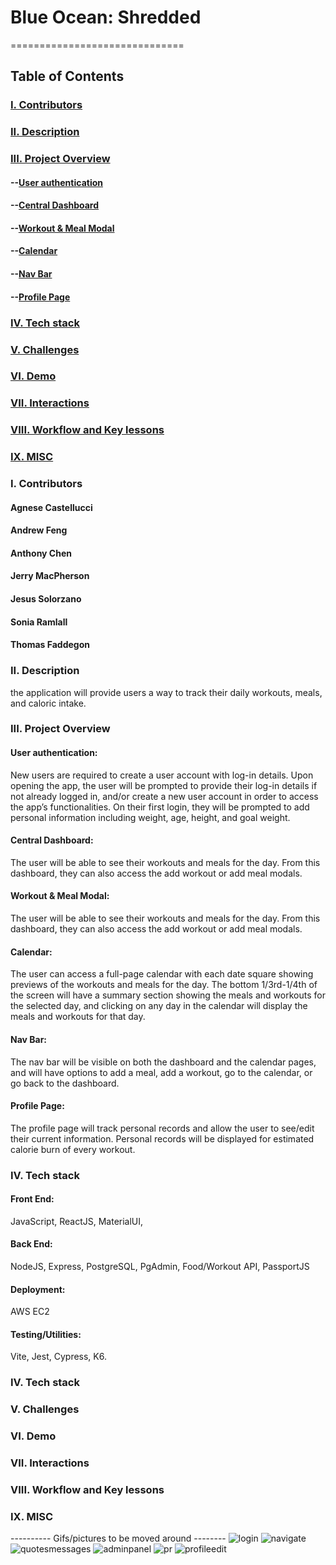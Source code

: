 
# Blue Ocean: Shredded
==============================

## Table of Contents
### [I. Contributors](#Contributors)
### [II. Description](#Description)
### [III. Project Overview](#Project-Overview)
#### --[User authentication](#User-authentication)
#### --[Central Dashboard](#Central-Dashboard)
#### --[Workout & Meal Modal](#Workout-&-Meal-Modal)
#### --[Calendar](#Calendar)
#### --[Nav Bar](#Nav-Bar)
#### --[Profile Page](#Profile-Page)
### [IV. Tech stack](#user-content-iv-tech-stack-1)
### [V. Challenges](#Challenges)
### [VI. Demo](#Demo)
### [VII. Interactions](#Interactions)
### [VIII. Workflow and Key lessons](#Workflow-lessons)
### [IX. MISC](#MISC)

### I. Contributors
  #### Agnese Castellucci
  #### Andrew Feng
  #### Anthony Chen
  #### Jerry MacPherson
  #### Jesus Solorzano
  #### Sonia Ramlall
  #### Thomas Faddegon

### II. Description
 the application will provide users a way to track their daily workouts, meals, and caloric intake.

### III. Project Overview
#### User authentication:
  New users are required to create a user account with log-in details. Upon opening the app, the user will be prompted to provide their log-in details if not already logged in, and/or create a new user account in order to access the app’s functionalities. On their first login, they will be prompted to add personal information including weight, age, height, and goal weight.

#### Central Dashboard:
  The user will be able to see their workouts and meals for the day. From this dashboard, they can also access the add workout or add meal modals.

#### Workout & Meal Modal:
  The user will be able to see their workouts and meals for the day. From this dashboard, they can also access the add workout or add meal modals.

#### Calendar:
  The user can access a full-page calendar with each date square showing previews of the workouts and meals for the day. The bottom 1/3rd-1/4th of the screen will have a summary section showing the meals and workouts for the selected day, and clicking on any day in the calendar will display the meals and workouts for that day.
#### Nav Bar: 
  The nav bar will be visible on both the dashboard and the calendar pages, and will have options to add a meal, add a workout, go to the calendar, or go back to the dashboard. 

#### Profile Page: 
  The profile page will track personal records and allow the user to see/edit their current information. Personal records will be displayed for estimated calorie burn of every workout.

### IV. Tech stack
#### Front End: 
  JavaScript, ReactJS, MaterialUI, 
#### Back End: 
  NodeJS, Express, PostgreSQL, PgAdmin, Food/Workout API, PassportJS
#### Deployment: 
  AWS EC2
#### Testing/Utilities: 
  Vite, Jest, Cypress, K6.

### IV. Tech stack
### V. Challenges
### VI. Demo
### VII. Interactions
### VIII. Workflow and Key lessons
### IX. MISC

---------- Gifs/pictures to be moved around --------
![login](https://user-images.githubusercontent.com/24445744/224448055-73784c3b-a3e9-4b69-9cf1-fea9efa23246.gif)
![navigate](https://user-images.githubusercontent.com/24445744/224448472-a35a1dce-40ca-4a91-889c-9f44d3a45766.gif)
![quotesmessages](https://user-images.githubusercontent.com/24445744/224448649-e72ea72b-d450-4cd4-9bc9-005f51a5a1c6.gif)
![adminpanel](https://user-images.githubusercontent.com/24445744/224449303-bd1ae075-f9af-4100-9931-c3b91d6890a6.gif)
![pr](https://user-images.githubusercontent.com/24445744/224449311-10f3a45d-9550-40ed-b2bd-b3e7f2ed066e.gif)
![profileedit](https://user-images.githubusercontent.com/24445744/224449313-e546c28c-bae8-4554-9e62-ad358230dc80.gif)



